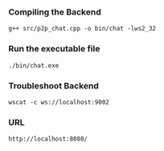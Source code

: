 ### Compiling the Backend
```
g++ src/p2p_chat.cpp -o bin/chat -lws2_32
```

### Run the executable file
```
./bin/chat.exe
```

### Troubleshoot Backend

```
wscat -c ws://localhost:9002
```
### URL
```
http://localhost:8080/
```
